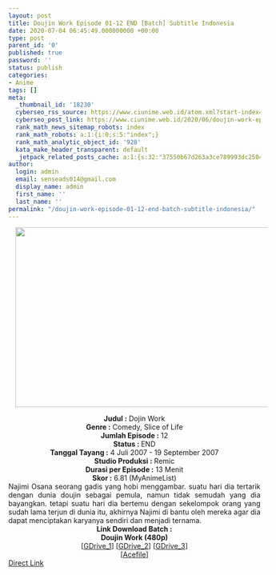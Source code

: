 ```yaml
---
layout: post
title: Doujin Work Episode 01-12 END [Batch] Subtitle Indonesia
date: 2020-07-04 06:45:49.000000000 +00:00
type: post
parent_id: '0'
published: true
password: ''
status: publish
categories:
- Anime
tags: []
meta:
  _thumbnail_id: '18230'
  cyberseo_rss_source: https://www.ciunime.web.id/atom.xml?start-index=301&max-results=150
  cyberseo_post_link: https://www.ciunime.web.id/2020/06/doujin-work-episode-01-12-end-batch.html
  rank_math_news_sitemap_robots: index
  rank_math_robots: a:1:{i:0;s:5:"index";}
  rank_math_analytic_object_id: '928'
  kata_make_header_transparent: default
  _jetpack_related_posts_cache: a:1:{s:32:"37550b67d263a3ce789993dc25046c5f";a:2:{s:7:"expires";i:1649559614;s:7:"payload";a:0:{}}}
author:
  login: admin
  email: senseads014@gmail.com
  display_name: admin
  first_name: ''
  last_name: ''
permalink: "/doujin-work-episode-01-12-end-batch-subtitle-indonesia/"
---
```

<div class="separator" style="clear: both; text-align: center;"><a href="https://1.bp.blogspot.com/-3GsSlnFW1ug/XvoMwAKnLbI/AAAAAAAAeM4/2MGXXmOxRgo4kd8np_Sv-t7aiy-TH9WjACLcBGAsYHQ/s1600/Doujin%2BWork.jpg" imageanchor="1" style="margin-left: 1em; margin-right: 1em;"><img border="0" data-original-height="720" data-original-width="1280" height="360" src="{{ site.baseurl }}/assets/2020/07/Doujin%2BWork.jpg" width="640" /></a></div>
<p>
<div style="text-align: center;"><b>Judul :</b>&nbsp;Dojin Work</div>
<div style="text-align: center;"><b>Genre :</b>&nbsp;<b></b>Comedy, Slice of Life</div>
<div style="text-align: center;"><b>Jumlah Episode :</b>&nbsp;12<br /><b>Status :&nbsp;</b>END<br /><b>Tanggal Tayang :</b>&nbsp;4 Juli 2007 - 19 September 2007<br /><b>Studio Produksi :</b>&nbsp;<b></b>Remic<br /><b>Durasi per Episode :</b>&nbsp;13 Menit</div>
<div style="text-align: center;"><b>Skor :</b>&nbsp;6.81 (MyAnimeList)</div>
<div style="text-align: center;"></div>
<div style="text-align: justify;">Najimi Osana seorang gadis yang hobi menggambar. suatu hari dia tertarik dengan dunia doujin sebagai pemula, namun tidak semudah yang dia bayangkan. tetapi suatu hari dia bertemu dengan sekelompok orang yang sudah lama terjun di dunia itu, akhirnya Najimi di bantu oleh mereka agar dia dapat menciptakan karyanya sendiri dan menjadi ternama.</div>
<div style="text-align: justify;"></div>
<div style="text-align: justify;"></div>
<div style="text-align: center;"><b>Link Download Batch :</b></div>
<div style="text-align: center;">
<div style="text-align: center;"><b>Doujin Work&nbsp;(480p)</b></div>
</div>
<div style="text-align: center;">[<a href="https://drive.google.com/uc?id=1XsHrzqypx2rpWUg51f49v2AnuEez_pk_" target="_blank" rel="noopener">GDrive_1</a>] [<a href="https://drive.google.com/uc?id=1UT-fqnf9Ynah7bZ6XrW9dJ0qNEXu3kt0" target="_blank" rel="noopener">GDrive_2</a>] [<a href="https://drive.google.com/uc?id=1g27KC2cQ4yf1dd-0MOq3oE9zFukLXEQ6" target="_blank" rel="noopener">GDrive_3</a>]<br />[<a href="https://acefile.co/f/25345099/wibudesu-com-pekerja-do-rar" target="_blank" rel="noopener">Acefile</a>]</div>
<link rel="stylesheet" href="https://cdnjs.cloudflare.com/ajax/libs/font-awesome/4.7.0/css/font-awesome.min.css" />
<div class="divbtn"> <a href="https://handymansurrender.com/fihup8buzv?key=94550f7ce39444073321dde3b8782f97" class="btn"><i class="fa fa-download"></i> Direct Link</a> </div>
